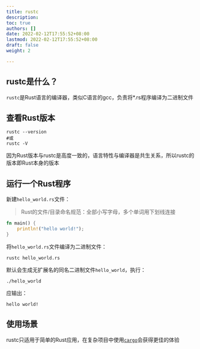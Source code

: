 ```yaml
---
title: rustc
description:
toc: true
authors: []
date: 2022-02-12T17:55:52+08:00
lastmod: 2022-02-12T17:55:52+08:00
draft: false
weight: 2

---
```




## rustc是什么？

`rustc`是Rust语言的编译器，类似C语言的gcc，负责将*.rs程序编译为二进制文件



## 查看Rust版本

```shell
rustc --version
#或
rustc -V
```

因为Rust版本与rustc是高度一致的，语言特性与编译器是共生关系，所以rustc的版本即Rust本身的版本



## 运行一个Rust程序

新建`hello_world.rs`文件：

> Rust的文件/目录命名规范：全部小写字母，多个单词用下划线连接

```rust
fn main() {
    println!("hello world!");
}
```

将`hello_world.rs`文件编译为二进制文件：

```shell
rustc hello_world.rs
```

默认会生成无扩展名的同名二进制文件`hello_world`，执行：

```shell
./hello_world
```

应输出：

```shell
hello world!
```



## 使用场景

rustc只适用于简单的Rust应用，在复杂项目中使用[`cargo`](../cargo)会获得更佳的体验